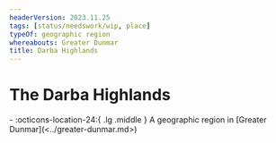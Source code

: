 ```yaml
---
headerVersion: 2023.11.25
tags: [status/needswork/wip, place]
typeOf: geographic region
whereabouts: Greater Dunmar
title: Darba Highlands
---
```

# The Darba Highlands
<div class="grid cards ext-narrow-margin ext-one-column" markdown>
-    :octicons-location-24:{ .lg .middle } A geographic region in [Greater Dunmar](<../greater-dunmar.md>)  
</div>


